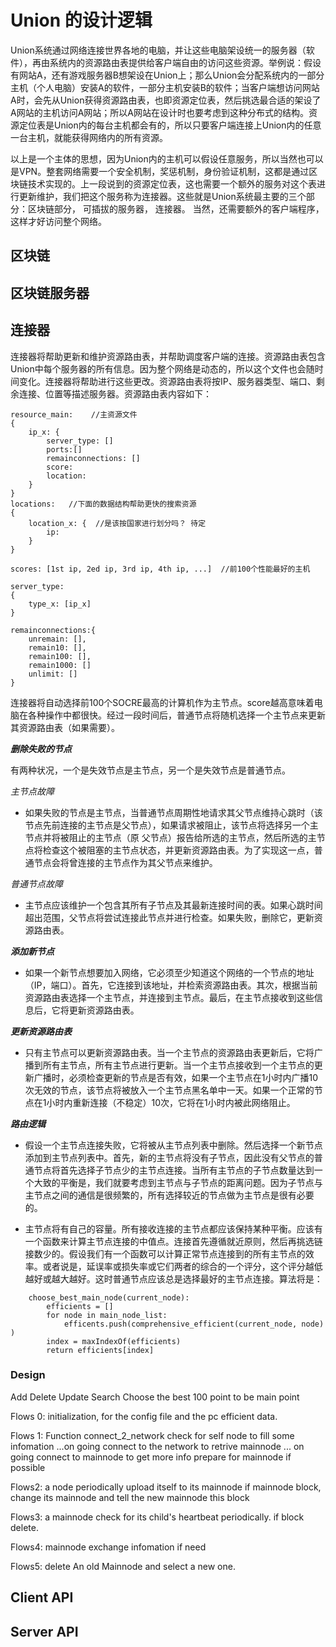 # Union 的设计逻辑
Union系统通过网络连接世界各地的电脑，并让这些电脑架设统一的服务器（软件），再由系统内的资源路由表提供给客户端自由的访问这些资源。举例说：假设有网站A，还有游戏服务器B想架设在Union上；那么Union会分配系统内的一部分主机（个人电脑）安装A的软件，一部分主机安装B的软件；当客户端想访问网站A时，会先从Union获得资源路由表，也即资源定位表，然后挑选最合适的架设了A网站的主机访问A网站；所以A网站在设计时也要考虑到这种分布式的结构。资源定位表是Union内的每台主机都会有的，所以只要客户端连接上Union内的任意一台主机，就能获得网络内的所有资源。

以上是一个主体的思想，因为Union内的主机可以假设任意服务，所以当然也可以是VPN。整套网络需要一个安全机制，奖惩机制，身份验证机制，这都是通过区块链技术实现的。上一段说到的资源定位表，这也需要一个额外的服务对这个表进行更新维护，我们把这个服务称为连接器。这些就是Union系统最主要的三个部分：区块链部分， 可插拔的服务器， 连接器。 当然，还需要额外的客户端程序，这样才好访问整个网络。

## 区块链
## 区块链服务器
## 连接器
连接器将帮助更新和维护资源路由表，并帮助调度客户端的连接。资源路由表包含Union中每个服务器的所有信息。因为整个网络是动态的，所以这个文件也会随时间变化。连接器将帮助进行这些更改。资源路由表将按IP、服务器类型、端口、剩余连接、位置等描述服务器。资源路由表内容如下：

```
resource_main:    //主资源文件
{
    ip_x: {
        server_type: []
        ports:[]
        remainconnections: []
        score:
        location:
    }    
}
locations:   //下面的数据结构帮助更快的搜索资源
{
    location_x: {  //是该按国家进行划分吗？ 待定
        ip:
    }
}

scores: [1st ip, 2ed ip, 3rd ip, 4th ip, ...]  //前100个性能最好的主机

server_type:
{
    type_x: [ip_x]
}

remainconnections:{
    unremain: [],
    remain10: [],
    remain100: [],
    remain1000: []
    unlimit: []
}

```

连接器将自动选择前100个SOCRE最高的计算机作为主节点。score越高意味着电脑在各种操作中都很快。经过一段时间后，普通节点将随机选择一个主节点来更新其资源路由表（如果需要）。

***删除失败的节点***

有两种状况，一个是失效节点是主节点，另一个是失效节点是普通节点。

*主节点故障*

* 如果失败的节点是主节点，当普通节点周期性地请求其父节点维持心跳时（该节点先前连接的主节点是父节点），如果请求被阻止，该节点将选择另一个主节点并将被阻止的主节点（原 父节点）报告给所选的主节点，然后所选的主节点将检查这个被阻塞的主节点状态，并更新资源路由表。为了实现这一点，普通节点会将曾连接的主节点作为其父节点来维护。

*普通节点故障*

* 主节点应该维护一个包含其所有子节点及其最新连接时间的表。如果心跳时间超出范围，父节点将尝试连接此节点并进行检查。如果失败，删除它，更新资源路由表。

***添加新节点***

* 如果一个新节点想要加入网络，它必须至少知道这个网络的一个节点的地址（IP，端口）。首先，它连接到该地址，并检索资源路由表。其次，根据当前资源路由表选择一个主节点，并连接到主节点。最后，在主节点接收到这些信息后，它将更新资源路由表。

***更新资源路由表***

* 只有主节点可以更新资源路由表。当一个主节点的资源路由表更新后，它将广播到所有主节点，所有主节点进行更新。当一个主节点接收到一个主节点的更新广播时，必须检查更新的节点是否有效，如果一个主节点在1小时内广播10次无效的节点，该节点将被放入一个主节点黑名单中一天。如果一个正常的节点在1小时内重新连接（不稳定）10次，它将在1小时内被此网络阻止。

***路由逻辑***

* 假设一个主节点连接失败，它将被从主节点列表中删除。然后选择一个新节点添加到主节点列表中。首先，新的主节点将没有子节点，因此没有父节点的普通节点将首先选择子节点少的主节点连接。当所有主节点的子节点数量达到一个大致的平衡是，我们就要考虑到主节点与子节点的距离问题。因为子节点与主节点之间的通信是很频繁的，所有选择较近的节点做为主节点是很有必要的。

* 主节点将有自己的容量。所有接收连接的主节点都应该保持某种平衡。应该有一个函数来计算主节点连接的中值点。连接首先遵循就近原则，然后再挑选链接数少的。假设我们有一个函数可以计算正常节点连接到的所有主节点的效率。或者说是，延误率或损失率或它们两者的综合的一个评分，这个评分越低越好或越大越好。这时普通节点应该总是选择最好的主节点连接。算法将是：

```
    choose_best_main_node(current_node):
        efficients = []
        for node in main_node_list:
            efficents.push(comprehensive_efficient(current_node, node) )
        index = maxIndexOf(efficients)
        return efficients[index]    
```

### Design
Add  Delete  Update  Search
Choose the best 100 point to be main point

Flows 0: 
initialization, for the config file and the pc efficient data.


Flows 1:  Function  connect_2_network
check for self node to fill some infomation  ...on going
connect to the network to retrive mainnode   ... on going
connect to mainnode to get more info
prepare for mainnode if possible

Flows2:
a node periodically upload itself to its mainnode
if  mainnode block, change its mainnode and tell the new mainnode this block

Flows3:
a mainnode check for its child's heartbeat periodically. if block delete.

Flows4:
mainnode exchange infomation if need

Flows5: 
delete An old Mainnode and select a new one.

## Client API
## Server API
